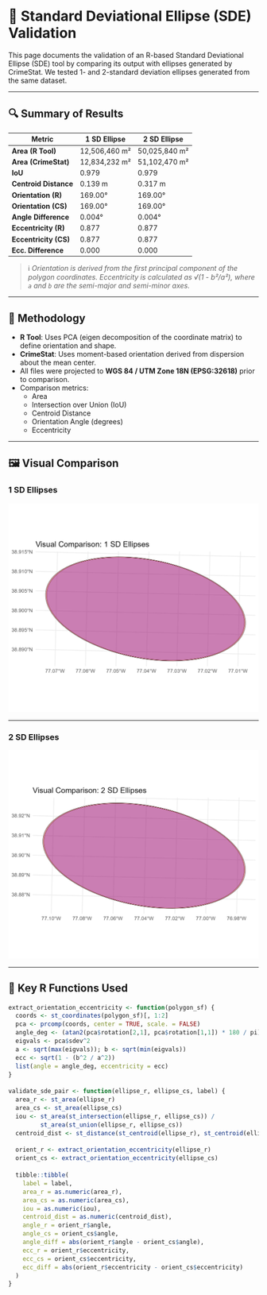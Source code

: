 # 🧪 Standard Deviational Ellipse (SDE) Validation

This page documents the validation of an R-based Standard Deviational Ellipse (SDE) tool by comparing its output with ellipses generated by CrimeStat. We tested 1- and 2-standard deviation ellipses generated from the same dataset.

---

## 🔍 Summary of Results

| Metric                | 1 SD Ellipse        | 2 SD Ellipse        |
|-----------------------|---------------------|---------------------|
| **Area (R Tool)**     | 12,506,460 m²       | 50,025,840 m²       |
| **Area (CrimeStat)**  | 12,834,232 m²       | 51,102,470 m²       |
| **IoU**               | 0.979               | 0.979               |
| **Centroid Distance** | 0.139 m             | 0.317 m             |
| **Orientation (R)**   | 169.00°             | 169.00°             |
| **Orientation (CS)**  | 169.00°             | 169.00°             |
| **Angle Difference**  | 0.004°              | 0.004°              |
| **Eccentricity (R)**  | 0.877               | 0.877               |
| **Eccentricity (CS)** | 0.877               | 0.877               |
| **Ecc. Difference**   | 0.000               | 0.000               |

> ℹ️ *Orientation is derived from the first principal component of the polygon coordinates. Eccentricity is calculated as √(1 - b²/a²), where `a` and `b` are the semi-major and semi-minor axes.*

---

## 📐 Methodology

- **R Tool**: Uses PCA (eigen decomposition of the coordinate matrix) to define orientation and shape.
- **CrimeStat**: Uses moment-based orientation derived from dispersion about the mean center.
- All files were projected to **WGS 84 / UTM Zone 18N (EPSG:32618)** prior to comparison.
- Comparison metrics:
  - Area
  - Intersection over Union (IoU)
  - Centroid Distance
  - Orientation Angle (degrees)
  - Eccentricity

---

## 🖼️ Visual Comparison

### 1 SD Ellipses

![Visual Comparison of 1 SD Ellipses](figures/SDE_overlay_1SD.png)

---

### 2 SD Ellipses

![Visual Comparison of 2 SD Ellipses](figures/SDE_overlay_2SD.png)

---

## 📜 Key R Functions Used

```r
extract_orientation_eccentricity <- function(polygon_sf) {
  coords <- st_coordinates(polygon_sf)[, 1:2]
  pca <- prcomp(coords, center = TRUE, scale. = FALSE)
  angle_deg <- (atan2(pca$rotation[2,1], pca$rotation[1,1]) * 180 / pi) %% 180
  eigvals <- pca$sdev^2
  a <- sqrt(max(eigvals)); b <- sqrt(min(eigvals))
  ecc <- sqrt(1 - (b^2 / a^2))
  list(angle = angle_deg, eccentricity = ecc)
}

validate_sde_pair <- function(ellipse_r, ellipse_cs, label) {
  area_r <- st_area(ellipse_r)
  area_cs <- st_area(ellipse_cs)
  iou <- st_area(st_intersection(ellipse_r, ellipse_cs)) / 
         st_area(st_union(ellipse_r, ellipse_cs))
  centroid_dist <- st_distance(st_centroid(ellipse_r), st_centroid(ellipse_cs))

  orient_r <- extract_orientation_eccentricity(ellipse_r)
  orient_cs <- extract_orientation_eccentricity(ellipse_cs)

  tibble::tibble(
    label = label,
    area_r = as.numeric(area_r),
    area_cs = as.numeric(area_cs),
    iou = as.numeric(iou),
    centroid_dist = as.numeric(centroid_dist),
    angle_r = orient_r$angle,
    angle_cs = orient_cs$angle,
    angle_diff = abs(orient_r$angle - orient_cs$angle),
    ecc_r = orient_r$eccentricity,
    ecc_cs = orient_cs$eccentricity,
    ecc_diff = abs(orient_r$eccentricity - orient_cs$eccentricity)
  )
}


